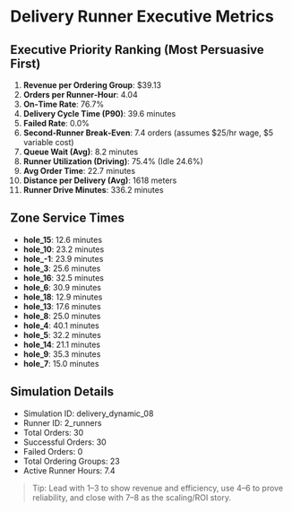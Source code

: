 # Delivery Runner Executive Metrics

## Executive Priority Ranking (Most Persuasive First)
1. **Revenue per Ordering Group**: $39.13
2. **Orders per Runner‑Hour**: 4.04
3. **On‑Time Rate**: 76.7%
4. **Delivery Cycle Time (P90)**: 39.6 minutes
5. **Failed Rate**: 0.0%
6. **Second‑Runner Break‑Even**: 7.4 orders (assumes $25/hr wage, $5 variable cost)
7. **Queue Wait (Avg)**: 8.2 minutes
8. **Runner Utilization (Driving)**: 75.4% (Idle 24.6%)
9. **Avg Order Time**: 22.7 minutes
10. **Distance per Delivery (Avg)**: 1618 meters
11. **Runner Drive Minutes**: 336.2 minutes

## Zone Service Times
- **hole_15**: 12.6 minutes
- **hole_10**: 23.2 minutes
- **hole_-1**: 23.9 minutes
- **hole_3**: 25.6 minutes
- **hole_16**: 32.5 minutes
- **hole_6**: 30.9 minutes
- **hole_18**: 12.9 minutes
- **hole_13**: 17.6 minutes
- **hole_8**: 25.0 minutes
- **hole_4**: 40.1 minutes
- **hole_5**: 32.2 minutes
- **hole_14**: 21.1 minutes
- **hole_9**: 35.3 minutes
- **hole_7**: 15.0 minutes


## Simulation Details
- Simulation ID: delivery_dynamic_08
- Runner ID: 2_runners
- Total Orders: 30
- Successful Orders: 30
- Failed Orders: 0
- Total Ordering Groups: 23
- Active Runner Hours: 7.4

> Tip: Lead with 1–3 to show revenue and efficiency, use 4–6 to prove reliability, and close with 7–8 as the scaling/ROI story.
